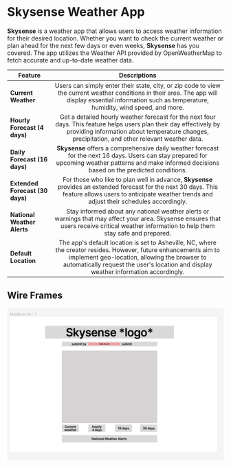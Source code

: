 # Skysense Weather App

**Skysense** is a weather app that allows users to access weather information for their desired location. Whether you want to check the current weather or plan ahead for the next few days or even weeks, **Skysense** has you covered. The app utilizes the Weather API provided by OpenWeatherMap to fetch accurate and up-to-date weather data.


| Feature                         |                                                                                                                       Descriptions                                                                                                                        |
| ------------------------------- | :-------------------------------------------------------------------------------------------------------------------------------------------------------------------------------------------------------------------------------------------------------: |
| **Current Weather**             |                        Users can simply enter their state, city, or zip code to view the current weather conditions in their area. The app will display essential information such as temperature, humidity, wind speed, and more.                        |
| **Hourly Forecast (4 days)**    |                  Get a detailed hourly weather forecast for the next four days. This feature helps users plan their day effectively by providing information about temperature changes, precipitation, and other relevant weather data.                   |
| **Daily Forecast (16 days)**    |                           **Skysense** offers a comprehensive daily weather forecast for the next 16 days. Users can stay prepared for upcoming weather patterns and make informed decisions based on the predicted conditions.                           |
| **Extended Forecast (30 days)** |                        For those who like to plan well in advance, **Skysense** provides an extended forecast for the next 30 days. This feature allows users to anticipate weather trends and adjust their schedules accordingly.                        |
| **National Weather Alerts**     |                               Stay informed about any national weather alerts or warnings that may affect your area. Skysense ensures that users receive critical weather information to help them stay safe and prepared.                                |
| **Default Location**            | The app's default location is set to Asheville, NC, where the creator resides. However, future enhancements aim to implement geo-location, allowing the browser to automatically request the user's location and display weather information accordingly. |


## **Wire Frames**
![layout of the app](imgs/wireframe1.png)
